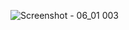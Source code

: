 ![Screenshot - 06_01 003](https://user-images.githubusercontent.com/94187749/148478483-6eb6b3a1-a4ce-46e7-963a-a471c481b2be.png)

